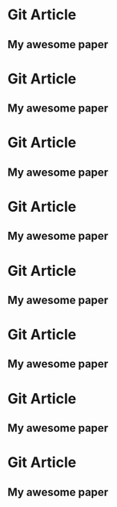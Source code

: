 # Git Article
## My awesome paper
# Git Article
## My awesome paper

# Git Article
## My awesome paper
# Git Article
## My awesome paper
# Git Article
## My awesome paper
# Git Article
## My awesome paper
# Git Article
## My awesome paper
# Git Article
## My awesome paper
